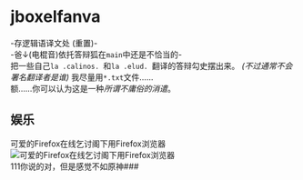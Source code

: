 # jboxelfanva
-存逻辑语译文处 (重置)-  
-爸↓(电棍音)依托答辩狐在`main`中还是不恰当的-  
把一些自己`la .calinos. `和`la .elud. `翻译的答辩勾史摆出来。
*(不过通常不会署名翻译者是谁)*
我尽量用`*.txt`文件……  
额……你可以认为这是一种*所谓不庸俗的消遣*。 
## 娱乐  
可爱的Firefox在线乞讨阁下用Firefox浏览器  
![可爱的Firefox在线乞讨阁下用Firefox浏览器](https://upload.wikimedia.org/wikipedia/commons/4/44/Pilnofairfyks-jbo.png)  
111你说的对，但是感觉不如原神###
